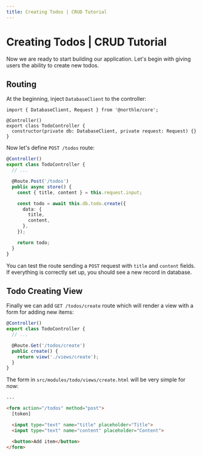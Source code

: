 ```yaml
---
title: Creating Todos | CRUD Tutorial
---
```


# Creating Todos | CRUD Tutorial

Now we are ready to start building our application. Let's begin with giving users the ability to create new todos.

## Routing

At the beginning, inject `DatabaseClient` to the controller:

```ts{1,5}
import { DatabaseClient, Request } from '@northle/core';

@Controller()
export class TodoController {
  constructor(private db: DatabaseClient, private request: Request) {}
}
```

Now let's define `POST /todos` route:

```ts
@Controller()
export class TodoController {
  // ...

  @Route.Post('/todos')
  public async store() {
    const { title, content } = this.request.input;

    const todo = await this.db.todo.create({
      data: {
        title,
        content,
      },
    });

    return todo;
  }
}
```

You can test the route sending a `POST` request with `title` and `content` fields. If everything is correctly set up, you should see a new record in database.

## Todo Creating View

Finally we can add `GET /todos/create` route which will render a view with a form for adding new items:

```ts
@Controller()
export class TodoController {
  // ...

  @Route.Get('/todos/create')
  public create() {
    return view('./views/create');
  }
}
```

The form in `src/modules/todo/views/create.html` will be very simple for now:

```html
...

<form action="/todos" method="post">
  [token]

  <input type="text" name="title" placeholder="Title">
  <input type="text" name="content" placeholder="Content">

  <button>Add item</button>
</form>
```

